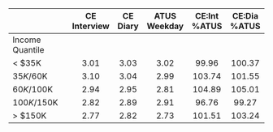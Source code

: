 
|                      | CE<br>Interview |  CE<br>Diary | ATUS<br>Weekday | CE:Int<br>%ATUS | CE:Dia<br>%ATUS |
| -------------------- | :----------: | :----------: | :----------: | :----------: | :----------: |
| Income Quantile      |              |              |              |              |              |
|     < $35K           |         3.01 |         3.03 |         3.02 |        99.96 |       100.37 |
|  $35K/$60K           |         3.10 |         3.04 |         2.99 |       103.74 |       101.55 |
|  $60K/$100K          |         2.94 |         2.95 |         2.81 |       104.89 |       105.01 |
| $100K/$150K          |         2.82 |         2.89 |         2.91 |        96.76 |        99.27 |
|     > $150K          |         2.77 |         2.82 |         2.73 |       101.51 |       103.24 |


